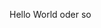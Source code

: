 Hello World oder so


<!-- Note to self: A working link looks like this: [Bibliotheks- und Archivinformatik](https://github.com/felixlohmeier/bibliotheks-und-archivinformatik) -->
